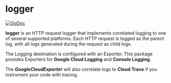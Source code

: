 # logger

[![GoDoc](https://img.shields.io/badge/pkg.go.dev-doc-blue)](http://pkg.go.dev/github.com/jtwatson/logger)

**logger** is an HTTP request logger that implements correlated logging to one of several supported platforms. Each HTTP request is logged as the parent log, with all logs generated during the request as child logs.

The Logging destination is configured with an Exporter. This package provides Exporters for **Google Cloud Logging**
and **Console Logging**.

The _**GoogleCloudExporter**_ will also correlate logs to **Cloud Trace** if you instrument your code with tracing.
